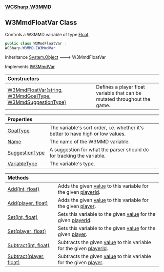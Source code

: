 ### [WCSharp.W3MMD](WCSharp.W3MMD.md 'WCSharp.W3MMD')

## W3MmdFloatVar Class

Controls a W3MMD variable of type [Float](WCSharp.W3MMD.W3MmdVariableType.md#WCSharp.W3MMD.W3MmdVariableType.Float 'WCSharp.W3MMD.W3MmdVariableType.Float').

```csharp
public class W3MmdFloatVar :
WCSharp.W3MMD.IW3MmdVar
```

Inheritance [System.Object](https://docs.microsoft.com/en-us/dotnet/api/System.Object 'System.Object') &#129106; W3MmdFloatVar

Implements [IW3MmdVar](WCSharp.W3MMD.IW3MmdVar.md 'WCSharp.W3MMD.IW3MmdVar')

| Constructors | |
| :--- | :--- |
| [W3MmdFloatVar(string, W3MmdGoalType, W3MmdSuggestionType)](WCSharp.W3MMD.W3MmdFloatVar.W3MmdFloatVar(string,WCSharp.W3MMD.W3MmdGoalType,WCSharp.W3MMD.W3MmdSuggestionType).md 'WCSharp.W3MMD.W3MmdFloatVar.W3MmdFloatVar(string, WCSharp.W3MMD.W3MmdGoalType, WCSharp.W3MMD.W3MmdSuggestionType)') | Defines a player float variable that can be mutated throughout the game. |

| Properties | |
| :--- | :--- |
| [GoalType](WCSharp.W3MMD.W3MmdFloatVar.GoalType.md 'WCSharp.W3MMD.W3MmdFloatVar.GoalType') | The variable's sort order, i.e. whether it's better to have high or low values. |
| [Name](WCSharp.W3MMD.W3MmdFloatVar.Name.md 'WCSharp.W3MMD.W3MmdFloatVar.Name') | The name of the W3MMD variable. |
| [SuggestionType](WCSharp.W3MMD.W3MmdFloatVar.SuggestionType.md 'WCSharp.W3MMD.W3MmdFloatVar.SuggestionType') | A suggestion for what the parser should do for tracking the variable. |
| [VariableType](WCSharp.W3MMD.W3MmdFloatVar.VariableType.md 'WCSharp.W3MMD.W3MmdFloatVar.VariableType') | The variable's type. |

| Methods | |
| :--- | :--- |
| [Add(int, float)](WCSharp.W3MMD.W3MmdFloatVar.Add(int,float).md 'WCSharp.W3MMD.W3MmdFloatVar.Add(int, float)') | Adds the given [value](WCSharp.W3MMD.W3MmdFloatVar.Add(int,float).md#WCSharp.W3MMD.W3MmdFloatVar.Add(int,float).value 'WCSharp.W3MMD.W3MmdFloatVar.Add(int, float).value') to this variable for the given [playerId](WCSharp.W3MMD.W3MmdFloatVar.Add(int,float).md#WCSharp.W3MMD.W3MmdFloatVar.Add(int,float).playerId 'WCSharp.W3MMD.W3MmdFloatVar.Add(int, float).playerId'). |
| [Add(player, float)](WCSharp.W3MMD.W3MmdFloatVar.Add(War3Api.Common.player,float).md 'WCSharp.W3MMD.W3MmdFloatVar.Add(War3Api.Common.player, float)') | Adds the given [value](WCSharp.W3MMD.W3MmdFloatVar.Add(War3Api.Common.player,float).md#WCSharp.W3MMD.W3MmdFloatVar.Add(War3Api.Common.player,float).value 'WCSharp.W3MMD.W3MmdFloatVar.Add(War3Api.Common.player, float).value') to this variable for the given [player](WCSharp.W3MMD.W3MmdFloatVar.Add(War3Api.Common.player,float).md#WCSharp.W3MMD.W3MmdFloatVar.Add(War3Api.Common.player,float).player 'WCSharp.W3MMD.W3MmdFloatVar.Add(War3Api.Common.player, float).player'). |
| [Set(int, float)](WCSharp.W3MMD.W3MmdFloatVar.Set(int,float).md 'WCSharp.W3MMD.W3MmdFloatVar.Set(int, float)') | Sets this variable to the given [value](WCSharp.W3MMD.W3MmdFloatVar.Set(int,float).md#WCSharp.W3MMD.W3MmdFloatVar.Set(int,float).value 'WCSharp.W3MMD.W3MmdFloatVar.Set(int, float).value') for the given [playerId](WCSharp.W3MMD.W3MmdFloatVar.Set(int,float).md#WCSharp.W3MMD.W3MmdFloatVar.Set(int,float).playerId 'WCSharp.W3MMD.W3MmdFloatVar.Set(int, float).playerId'). |
| [Set(player, float)](WCSharp.W3MMD.W3MmdFloatVar.Set(War3Api.Common.player,float).md 'WCSharp.W3MMD.W3MmdFloatVar.Set(War3Api.Common.player, float)') | Sets this variable to the given [value](WCSharp.W3MMD.W3MmdFloatVar.Set(War3Api.Common.player,float).md#WCSharp.W3MMD.W3MmdFloatVar.Set(War3Api.Common.player,float).value 'WCSharp.W3MMD.W3MmdFloatVar.Set(War3Api.Common.player, float).value') for the given [player](WCSharp.W3MMD.W3MmdFloatVar.Set(War3Api.Common.player,float).md#WCSharp.W3MMD.W3MmdFloatVar.Set(War3Api.Common.player,float).player 'WCSharp.W3MMD.W3MmdFloatVar.Set(War3Api.Common.player, float).player'). |
| [Subtract(int, float)](WCSharp.W3MMD.W3MmdFloatVar.Subtract(int,float).md 'WCSharp.W3MMD.W3MmdFloatVar.Subtract(int, float)') | Subtracts the given [value](WCSharp.W3MMD.W3MmdFloatVar.Subtract(int,float).md#WCSharp.W3MMD.W3MmdFloatVar.Subtract(int,float).value 'WCSharp.W3MMD.W3MmdFloatVar.Subtract(int, float).value') to this variable for the given [playerId](WCSharp.W3MMD.W3MmdFloatVar.Subtract(int,float).md#WCSharp.W3MMD.W3MmdFloatVar.Subtract(int,float).playerId 'WCSharp.W3MMD.W3MmdFloatVar.Subtract(int, float).playerId'). |
| [Subtract(player, float)](WCSharp.W3MMD.W3MmdFloatVar.Subtract(War3Api.Common.player,float).md 'WCSharp.W3MMD.W3MmdFloatVar.Subtract(War3Api.Common.player, float)') | Subtracts the given [value](WCSharp.W3MMD.W3MmdFloatVar.Subtract(War3Api.Common.player,float).md#WCSharp.W3MMD.W3MmdFloatVar.Subtract(War3Api.Common.player,float).value 'WCSharp.W3MMD.W3MmdFloatVar.Subtract(War3Api.Common.player, float).value') to this variable for the given [player](WCSharp.W3MMD.W3MmdFloatVar.Subtract(War3Api.Common.player,float).md#WCSharp.W3MMD.W3MmdFloatVar.Subtract(War3Api.Common.player,float).player 'WCSharp.W3MMD.W3MmdFloatVar.Subtract(War3Api.Common.player, float).player'). |
